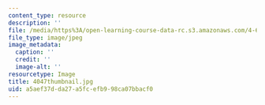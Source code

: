 ```yaml
---
content_type: resource
description: ''
file: /media/https%3A/open-learning-course-data-rc.s3.amazonaws.com/4-614-religious-architecture-and-islamic-cultures-fall-2002/a5aef37dda27a5fcefb998ca07bbacf0_4047thumbnail.jpg
file_type: image/jpeg
image_metadata:
  caption: ''
  credit: ''
  image-alt: ''
resourcetype: Image
title: 4047thumbnail.jpg
uid: a5aef37d-da27-a5fc-efb9-98ca07bbacf0
---
```

